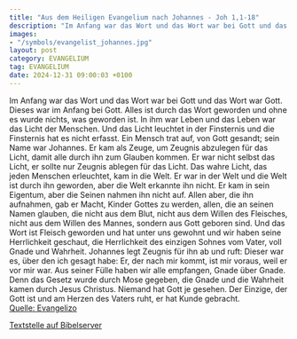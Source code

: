 ```yaml
---
title: "Aus dem Heiligen Evangelium nach Johannes - Joh 1,1-18"
description: "Im Anfang war das Wort und das Wort war bei Gott und das Wort war Gott. Dieses war im Anfang bei Gott. Alles ist durch das Wort geworden und ohne es wurde nichts, was geworden ist. In ihm war Leben und das Leben war das Licht der Menschen. Und das Licht leuchtet in der Finsternis...."
images:
- "/symbols/evangelist_johannes.jpg"
layout: post
category: EVANGELIUM
tag: EVANGELIUM
date: 2024-12-31 09:00:03 +0100
---
```

Im Anfang war das Wort und das Wort war bei Gott und das Wort war Gott.
Dieses war im Anfang bei Gott.
Alles ist durch das Wort geworden und ohne es wurde nichts, was geworden ist.
In ihm war Leben und das Leben war das Licht der Menschen.
Und das Licht leuchtet in der Finsternis und die Finsternis hat es nicht erfasst.<!--more-->
Ein Mensch trat auf, von Gott gesandt; sein Name war Johannes.
Er kam als Zeuge, um Zeugnis abzulegen für das Licht, damit alle durch ihn zum Glauben kommen.
Er war nicht selbst das Licht, er sollte nur Zeugnis ablegen für das Licht.
Das wahre Licht, das jeden Menschen erleuchtet, kam in die Welt.
Er war in der Welt und die Welt ist durch ihn geworden, aber die Welt erkannte ihn nicht.
Er kam in sein Eigentum, aber die Seinen nahmen ihn nicht auf.
Allen aber, die ihn aufnahmen, gab er Macht, Kinder Gottes zu werden, allen, die an seinen Namen glauben,
die nicht aus dem Blut, nicht aus dem Willen des Fleisches, nicht aus dem Willen des Mannes, sondern aus Gott geboren sind.
Und das Wort ist Fleisch geworden und hat unter uns gewohnt und wir haben seine Herrlichkeit geschaut, die Herrlichkeit des einzigen Sohnes vom Vater, voll Gnade und Wahrheit.
Johannes legt Zeugnis für ihn ab und ruft: Dieser war es, über den ich gesagt habe: Er, der nach mir kommt, ist mir voraus, weil er vor mir war.
Aus seiner Fülle haben wir alle empfangen, Gnade über Gnade.
Denn das Gesetz wurde durch Mose gegeben, die Gnade und die Wahrheit kamen durch Jesus Christus.
Niemand hat Gott je gesehen. Der Einzige, der Gott ist und am Herzen des Vaters ruht, er hat Kunde gebracht.<br>
[Quelle: Evangelizo](https://evangeliumtagfuertag.org/DE/gospel)

[Textstelle auf Bibelserver](https://www.bibleserver.com/EU/Johannes1,1-18)
